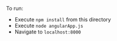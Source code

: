 
To run:

- Execute `npm install` from this directory
- Execute `node angularApp.js`
- Navigate to `localhost:8000`

